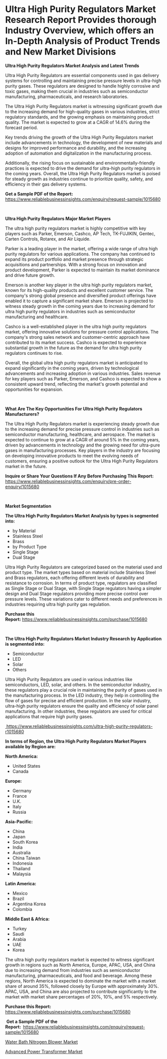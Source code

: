 <p><h1>Ultra High Purity Regulators Market Research Report Provides thorough Industry Overview, which offers an In-Depth Analysis of Product Trends and New Market Divisions</h1></p><p><strong>Ultra High Purity Regulators Market Analysis and Latest Trends</strong></p>
<p><p>Ultra High Purity Regulators are essential components used in gas delivery systems for controlling and maintaining precise pressure levels in ultra-high purity gases. These regulators are designed to handle highly corrosive and toxic gases, making them crucial in industries such as semiconductor manufacturing, pharmaceuticals, and research laboratories.</p><p>The Ultra High Purity Regulators market is witnessing significant growth due to the increasing demand for high-quality gases in various industries, strict regulatory standards, and the growing emphasis on maintaining product quality. The market is expected to grow at a CAGR of 14.6% during the forecast period.</p><p>Key trends driving the growth of the Ultra High Purity Regulators market include advancements in technology, the development of new materials and designs for improved performance and durability, and the increasing adoption of automation and digitalization in the manufacturing process.</p><p>Additionally, the rising focus on sustainable and environmentally-friendly practices is expected to drive the demand for ultra-high purity regulators in the coming years. Overall, the Ultra High Purity Regulators market is poised for steady growth as industries continue to prioritize quality, safety, and efficiency in their gas delivery systems.</p></p>
<p><strong>Get a Sample PDF of the Report:&nbsp;</strong> <a href="https://www.reliablebusinessinsights.com/enquiry/request-sample/1015680">https://www.reliablebusinessinsights.com/enquiry/request-sample/1015680</a></p>
<p>&nbsp;</p>
<p><strong>Ultra High Purity Regulators Major Market Players</strong></p>
<p><p>The ultra high purity regulators market is highly competitive with key players such as Parker, Emerson, Cashco, AP Tech, TK-FUJIKIN, Gentec, Carten Controls, Rotarex, and Air Liquide. </p><p>Parker is a leading player in the market, offering a wide range of ultra high purity regulators for various applications. The company has continued to expand its product portfolio and market presence through strategic acquisitions and partnerships. With a strong focus on innovation and product development, Parker is expected to maintain its market dominance and drive future growth.</p><p>Emerson is another key player in the ultra high purity regulators market, known for its high-quality products and excellent customer service. The company's strong global presence and diversified product offerings have enabled it to capture a significant market share. Emerson is projected to witness steady growth in the coming years due to increasing demand for ultra high purity regulators in industries such as semiconductor manufacturing and healthcare.</p><p>Cashco is a well-established player in the ultra high purity regulators market, offering innovative solutions for pressure control applications. The company's strong sales network and customer-centric approach have contributed to its market success. Cashco is expected to experience substantial growth in the future as the demand for ultra high purity regulators continues to rise.</p><p>Overall, the global ultra high purity regulators market is anticipated to expand significantly in the coming years, driven by technological advancements and increasing adoption in various industries. Sales revenue for key players such as Parker, Emerson, and Cashco is expected to show a consistent upward trend, reflecting the market's growth potential and opportunities for expansion.</p></p>
<p>&nbsp;</p>
<p><strong>What Are The Key Opportunities For Ultra High Purity Regulators Manufacturers?</strong></p>
<p><p>The Ultra High Purity Regulators market is experiencing steady growth due to the increasing demand for precise pressure control in industries such as semiconductor manufacturing, healthcare, and aerospace. The market is expected to continue to grow at a CAGR of around 5% in the coming years, driven by advancements in technology and the growing need for ultra-pure gases in manufacturing processes. Key players in the industry are focusing on developing innovative products to meet the evolving needs of customers, ensuring a positive outlook for the Ultra High Purity Regulators market in the future.</p></p>
<p><strong>Inquire or Share Your Questions If Any Before Purchasing This Report:</strong> <a href="https://www.reliablebusinessinsights.com/enquiry/pre-order-enquiry/1015680">https://www.reliablebusinessinsights.com/enquiry/pre-order-enquiry/1015680</a></p>
<p>&nbsp;</p>
<p><strong>Market Segmentation</strong></p>
<p><strong>The Ultra High Purity Regulators Market Analysis by types is segmented into:</strong></p>
<p><ul><li>by Material</li><li>Stainless Steel</li><li>Brass</li><li>by Product Type</li><li>Single Stage</li><li>Dual Stage</li></ul></p>
<p><p>Ultra High Purity Regulators are categorized based on the material used and product type. The market types based on material include Stainless Steel and Brass regulators, each offering different levels of durability and resistance to corrosion. In terms of product type, regulators are classified as Single Stage or Dual Stage, with Single Stage regulators having a simpler design and Dual Stage regulators providing more precise control over pressure levels. These variations cater to different needs and preferences in industries requiring ultra high purity gas regulation.</p></p>
<p><strong>Purchase this Report:&nbsp;</strong><a href="https://www.reliablebusinessinsights.com/purchase/1015680">https://www.reliablebusinessinsights.com/purchase/1015680</a></p>
<p>&nbsp;</p>
<p><strong>The Ultra High Purity Regulators Market Industry Research by Application is segmented into:</strong></p>
<p><ul><li>Semiconductor</li><li>LED</li><li>Solar</li><li>Others</li></ul></p>
<p><p>Ultra High Purity Regulators are used in various industries like semiconductors, LED, solar, and others. In the semiconductor industry, these regulators play a crucial role in maintaining the purity of gases used in the manufacturing process. In the LED industry, they help in controlling the flow of gases for precise and efficient production. In the solar industry, ultra-high purity regulators ensure the quality and efficiency of solar panel manufacturing. In other industries, these regulators are used for critical applications that require high purity gases.</p></p>
<p><a href="https://www.reliablebusinessinsights.com/ultra-high-purity-regulators-r1015680">&nbsp;https://www.reliablebusinessinsights.com/ultra-high-purity-regulators-r1015680</a></p>
<p><strong>In terms of Region, the Ultra High Purity Regulators Market Players available by Region are:</strong></p>
<p>
    <p> <strong> North America: </strong>
        <ul>
            <li>United States</li>
            <li>Canada</li>
        </ul>
        </p> 
    <p> <strong> Europe: </strong>
        <ul>
            <li>Germany</li>
            <li>France</li>
            <li>U.K.</li>
            <li>Italy</li>
            <li>Russia</li>
        </ul>
        </p> 
    <p> <strong> Asia-Pacific: </strong>
        <ul>
            <li>China</li>
            <li>Japan</li>
            <li>South Korea</li>
            <li>India</li>
            <li>Australia</li>
            <li>China Taiwan</li>
            <li>Indonesia</li>
            <li>Thailand</li>
            <li>Malaysia</li>
        </ul>
        </p> 
    <p> <strong> Latin America: </strong>
        <ul>
            <li>Mexico</li>
            <li>Brazil</li>
            <li>Argentina Korea</li>
            <li>Colombia</li>
        </ul>
        </p> 
    <p> <strong> Middle East & Africa: </strong>
        <ul>
            <li>Turkey</li>
            <li>Saudi</li>
            <li>Arabia</li>
            <li>UAE</li>
            <li>Korea</li>
        </ul>
    </p>
    </p>
<p><p>The ultra high purity regulators market is expected to witness significant growth in regions such as North America, Europe, APAC, USA, and China due to increasing demand from industries such as semiconductor manufacturing, pharmaceuticals, and food and beverage. Among these regions, North America is expected to dominate the market with a market share of around 35%, followed closely by Europe with approximately 30%. APAC, USA, and China are also projected to contribute significantly to the market with market share percentages of 20%, 10%, and 5% respectively.</p></p>
<p><strong>Purchase this Report: </strong><a href="https://www.reliablebusinessinsights.com/purchase/1015680">https://www.reliablebusinessinsights.com/purchase/1015680</a></p>
<p>&nbsp;<strong>Get a Sample PDF of the Report:&nbsp;&nbsp;</strong><a href="https://www.reliablebusinessinsights.com/enquiry/request-sample/1015680">https://www.reliablebusinessinsights.com/enquiry/request-sample/1015680</a></p>
<p><strong></strong></p>
<p><p><a href="https://view.publitas.com/reportprime-1/water-bath-nitrogen-blower-market-share-and-new-trends-analysis-by-its-type-application-end-use-and-forecast-for-period-from-2024-to-2031/">Water Bath Nitrogen Blower Market</a></p><p><a href="https://view.publitas.com/reportprime-1/global-advanced-power-transformer-industry-types-applications-market-players-regional-growth-analysis-and-future-scenarios-2024-2031/">Advanced Power Transformer Market</a></p></p>